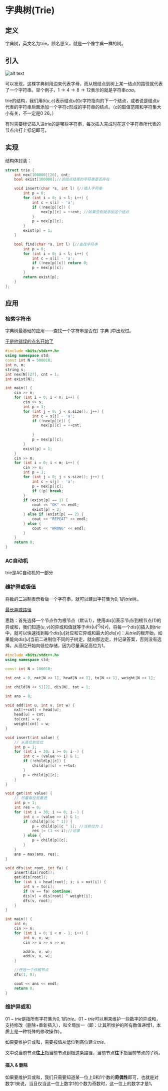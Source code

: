 # 字典树(Trie)

## 定义

字典树，英文名为trie，顾名思义，就是一个像字典一样的树。

## 引入

![alt text](image.png)

可以发现，这棵字典树用边来代表字母，而从根结点到树上某一结点的路径就代表了一个字符串。举个例子，$1\rightarrow 4\rightarrow 8\rightarrow 12$表示的就是字符串$caa$。

trie的结构，我们用$\delta (u,c)$表示结点$u$的$c$字符指向的下一个结点，或者说是结点$u$代表的字符串后面添加一个字符$c$形成的字符串的结点。（$c$的取值范围和字符集大小有关，不一定是$0~26$。）

有时需要标记插入进trie的是哪些字符串，每次插入完成时在这个字符串所代表的节点出打上标记即可。

## 实现

结构体封装：


```c++
struct trie {
    int nex[100000][26], cnt;
    bool exist[100000];//该结点结尾的字符串是否存在

    void insert(char *s, int l) {//插入字符串
        int p = 0;
        for (int i = 0; i < l; i++) {
            int c = s[i] - 'a';
            if (!nex[p][c]) {
                nex[p][c] = ++cnt; //如果没有就添加这个结点
            }
            p = nex[p][c];
        }
        exist[p] = 1;
    }

    bool find(char *s, int l) {//查找字符串
        int p = 0;
        for (int i = 0; i < l; i++) {
            int c = s[i] - 'a';
            if (!nex[p][c]) return 0;
            p = nex[p][c];
        }
        return exist[p];
    }
};
```

## 应用

### 检索字符串

字典树最基础的应用——查找一个字符串是否在$\lceil$ 字典 $\rfloor$中出现过。

[于是他错误的点名开始了](https://www.luogu.com.cn/problem/P2580)

```c++
#include <bits/stdc++.h>
using namespace std;
const int N = 500010;
int n, m;
string s;
int nex[N][27], cnt = 1;
int exist[N];

int main() {
	cin >> n;	
	for (int i = 0; i < n; i++) {
		cin >> s;
		int p = 1;
		for (int j = 0; j < s.size(); j++) {
			int c = s[j] - 'a';
			if (!nex[p][c]) {
				nex[p][c] = ++cnt;
			
			}
			p = nex[p][c];
		}
		exist[p] = 1;
	}
	cin >> m;
	for (int i = 0; i < m; i++) {
		cin >> s;
		int p = 1;
		for (int j = 0; j < s.size(); j++) {
			int c = s[j] - 'a';
			p = nex[p][c];
			if (!p) break;
		}
		if (exist[p] == 1) {
			cout << "OK" << endl;
			exist[p] = 2;
		} else if (exist[p] == 2) {
			cout << "REPEAT" << endl;
		} else {
			cout << "WRONG" << endl;
		}
	}
	return 0;
}
```

### AC自动机

trie是AC自动机的一部分

### 维护异或极值

将数的二进制表示看做一个字符串，就可以建出字符集为${0,1}$的$trie$树。

[最长异或路径](https://www.luogu.com.cn/problem/P4551)

思路：首先选择一个节点作为根节点（默认1），使用$dis[i]$表示节点$i$到根节点(1)的异或和，我们知道$(u,v)$的异或和值就等于$dis[u]^dis[v]$，将每一个$dis[i]$插入到$trie$中，就可以快速找到每个$dis[u]$对应和它异或和最大的$dis[v]$：从$trie$的根开始，如果能向$dis[u]$当前二进制位不同的子树走，就向那边走，并记录答案，否则没有选择。从高位开始向低位存储，因为尽量满足高位为$1$。

```c++
#include <bits/stdc++.h>
using namespace std;

const int N = 100010;

int cnt = 0, nxt[N << 1], head[N << 1], to[N << 1], weight[N << 1];

int child[N << 5][2], dis[N], tot = 1;

int ans = 0;

void add(int u, int v, int w) {
	nxt[++cnt] = head[u];
	head[u] = cnt;
	to[cnt] = v;
	weight[cnt] = w;
}

void insert(int value) {
	// 从高位到低位
	int p = 1;
	for (int i = 30; i >= 0; i--) {
		int c = (value >> i) & 1;
		if (!child[p][c]) {
			child[p][c] = ++tot;
		}
		p = child[p][c];
	}
}

void get(int value) {
	// 尽量每位反着选
	int p = 1;
	int res = 0;
	for (int i = 30; i >= 0; i--) {
		int c = (value >> i) & 1;
		if (child[p][c ^ 1]) {
			p = child[p][c ^ 1]; //当前位为 1 
			res |= (1 << i);//记录
		} else {
			p = child[p][c];
		}
	}
	ans = max(ans, res);
}

void dfs(int root, int fa) {
	insert(dis[root]);
	get(dis[root]);
	for (int i = head[root]; i; i = nxt[i]) {
		int v = to[i];
		if (v == fa) continue;
		dis[v] = dis[root] ^ weight[i];
		dfs(v, root);
	}
}

int main() {
	int n;
	cin >> n;
	for (int i = 0; i < n - 1; i++) {
		int u, v, w;
		cin >> u >> v >> w;

		add(u, v, w);
		add(v, u, w);
	}

	//任选一个作根节点
	dfs(1, 0);

	cout << ans << endl;
	return 0;
}
```

### 维护异或和

$01-trie$是指所有字符集为${0,1}$的$trie$。$01-trie$可以用来维护一些数字的异或和，支持修改（删除+重新插入），和全局加一（即：让其所维护的所有数值递增$1$，本质上是一种特殊的修改操作）。

如果要维护异或和，需要按值从低位到高位建立$trie$。

文中说当前节点**往上**指当前节点到根这条路径，当前节点**往下**指当前节点的子树。

#### 插入 & 删除

如果要维护异或和，我们只需要知道某一位上$0$和$1$个数的**奇偶性**即可，也就是对数字$1$来说，当且仅当这一位上数字$1$的个数为奇数时，这一位上的数字才是$1$，







































































